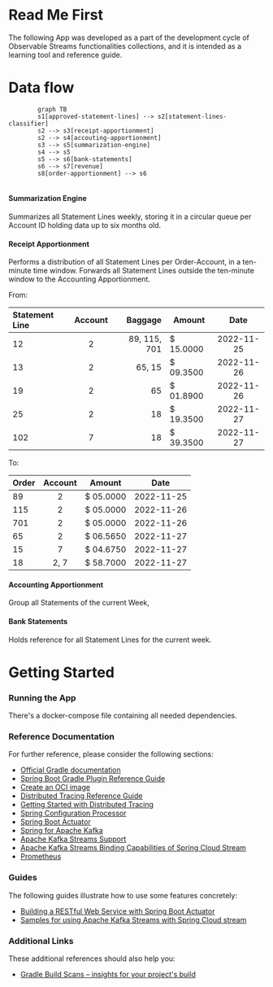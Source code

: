 # Read Me First

The following App was developed as a part of the development cycle of Observable Streams functionalities collections,
and it is intended as a learning tool and reference guide.


# Data flow

```mermaid
        graph TB
        s1[approved-statement-lines] --> s2[statement-lines-classifier]
		s2 --> s3[receipt-apportionment]
		s2 --> s4[accouting-apportionment]
		s3 --> s5[summarization-engine]
		s4 --> s5
		s5 --> s6[bank-statements]
		s6 --> s7[revenue]
		s8[order-apportionment] --> s6
		
```

#### Summarization Engine

Summarizes all Statement Lines weekly, storing it in a circular queue per Account ID holding data
up to six months old.

#### Receipt Apportionment

Performs a distribution of all Statement Lines per Order-Account, in a ten-minute time window.
Forwards all Statement Lines outside the ten-minute window to the Accounting Apportionment. 

From:

| Statement Line | Account |      Baggage | Amount    |    Date    |
|:---------------|:-------:|-------------:|-----------|:----------:|
| 12             |    2    | 89, 115, 701 | $ 15.0000 | 2022-11-25 |
| 13             |    2    |       65, 15 | $ 09.3500 | 2022-11-26 |
| 19             |    2    |           65 | $ 01.8900 | 2022-11-26 |
| 25             |    2    |           18 | $ 19.3500 | 2022-11-27 |
| 102            |    7    |           18 | $ 39.3500 | 2022-11-27 |


To:

| Order | Account | Amount    |    Date    |
|:------|:-------:|-----------|:----------:|
| 89    |    2    | $ 05.0000 | 2022-11-25 |
| 115   |    2    | $ 05.0000 | 2022-11-26 |
| 701   |    2    | $ 05.0000 | 2022-11-26 |
| 65    |    2    | $ 06.5650 | 2022-11-27 |
| 15    |    7    | $ 04.6750 | 2022-11-27 |
| 18    |  2, 7   | $ 58.7000 | 2022-11-27 |



#### Accounting Apportionment

Group all Statements of the current Week, 

#### Bank Statements

Holds reference for all Statement Lines for the current week. 


# Getting Started

### Running the App

There's a docker-compose file containing all needed dependencies. 

### Reference Documentation
For further reference, please consider the following sections:

* [Official Gradle documentation](https://docs.gradle.org)
* [Spring Boot Gradle Plugin Reference Guide](https://docs.spring.io/spring-boot/docs/3.0.0/gradle-plugin/reference/html/)
* [Create an OCI image](https://docs.spring.io/spring-boot/docs/3.0.0/gradle-plugin/reference/html/#build-image)
* [Distributed Tracing Reference Guide](https://micrometer.io/docs/tracing)
* [Getting Started with Distributed Tracing](https://docs.spring.io/spring-boot/docs/3.0.0/reference/html/actuator.html#actuator.micrometer-tracing.getting-started)
* [Spring Configuration Processor](https://docs.spring.io/spring-boot/docs/3.0.0/reference/htmlsingle/#appendix.configuration-metadata.annotation-processor)
* [Spring Boot Actuator](https://docs.spring.io/spring-boot/docs/3.0.0/reference/htmlsingle/#actuator)
* [Spring for Apache Kafka](https://docs.spring.io/spring-boot/docs/3.0.0/reference/htmlsingle/#messaging.kafka)
* [Apache Kafka Streams Support](https://docs.spring.io/spring-kafka/docs/current/reference/html/#streams-kafka-streams)
* [Apache Kafka Streams Binding Capabilities of Spring Cloud Stream](https://docs.spring.io/spring-cloud-stream/docs/current/reference/htmlsingle/#_kafka_streams_binding_capabilities_of_spring_cloud_stream)
* [Prometheus](https://docs.spring.io/spring-boot/docs/3.0.0/reference/htmlsingle/#actuator.metrics.export.prometheus)

### Guides
The following guides illustrate how to use some features concretely:

* [Building a RESTful Web Service with Spring Boot Actuator](https://spring.io/guides/gs/actuator-service/)
* [Samples for using Apache Kafka Streams with Spring Cloud stream](https://github.com/spring-cloud/spring-cloud-stream-samples/tree/master/kafka-streams-samples)

### Additional Links
These additional references should also help you:

* [Gradle Build Scans – insights for your project's build](https://scans.gradle.com#gradle)

